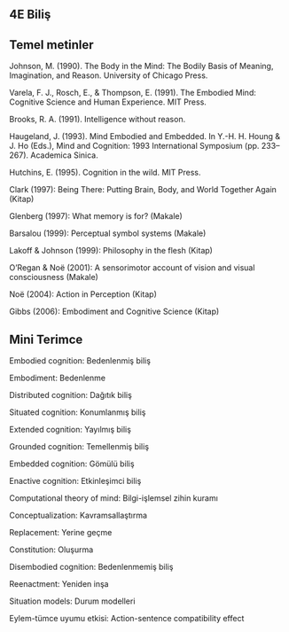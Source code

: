 ## 4E Biliş

## Temel metinler

Johnson, M. (1990). The Body in the Mind: The Bodily Basis of Meaning, Imagination, and Reason. University of Chicago Press. 

Varela, F. J., Rosch, E., & Thompson, E. (1991). The Embodied Mind: Cognitive Science and Human Experience. MIT Press.

Brooks, R. A. (1991). Intelligence without reason.

Haugeland, J. (1993). Mind Embodied and Embedded. In Y.-H. H. Houng & J. Ho (Eds.), Mind and Cognition: 1993 International Symposium (pp. 233–267). Academica Sinica. 

Hutchins, E. (1995). Cognition in the wild. MIT Press.

Clark (1997): Being There: Putting Brain, Body, and World Together Again (Kitap)

Glenberg (1997): What memory is for? (Makale)

Barsalou (1999): Perceptual symbol systems (Makale)

Lakoff & Johnson (1999): Philosophy in the flesh (Kitap)

O’Regan & Noë (2001): A sensorimotor account of vision and visual consciousness (Makale)

Noë (2004): Action in Perception (Kitap)

Gibbs (2006): Embodiment and Cognitive Science (Kitap)

## Mini Terimce

Embodied cognition: Bedenlenmiş biliş

Embodiment: Bedenlenme

Distributed cognition: Dağıtık biliş

Situated cognition: Konumlanmış biliş

Extended cognition: Yayılmış biliş

Grounded cognition: Temellenmiş biliş

Embedded cognition: Gömülü biliş

Enactive cognition: Etkinleşimci biliş

Computational theory of mind: Bilgi-işlemsel zihin kuramı

Conceptualization: Kavramsallaştırma

Replacement: Yerine geçme

Constitution: Oluşurma

Disembodied cognition: Bedenlenmemiş biliş

Reenactment: Yeniden inşa

Situation models: Durum modelleri

Eylem-tümce uyumu etkisi: Action-sentence compatibility effect

